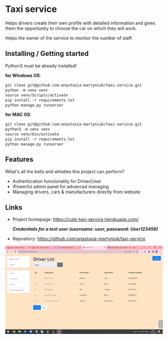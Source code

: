 # Taxi service
Helps drivers create their own profile with detailed information and gives them the opportunity to choose the car on which they will work.

Helps the owner of the service to monitor the number of staff.

## Installing / Getting started

Python3 must be already installed!

**for Windows OS**:
```shell 
git clone git@github.com:anastasia-martyniuk/taxi-service.git
python -m venv venv
source venv/Scripts/activate
pip install -r requirements.txt
python manage.py runserver
```

**for MAC OS**:
```shell 
git clone git@github.com:anastasia-martyniuk/taxi-service.git
python3 -m venv venv
source venv/bin/activate
pip install -r requirements.txt
python manage.py runserver
```

## Features

What's all the bells and whistles this project can perform?
* Authentication functionality for Driver/User
* IPowerful admin panel for advanced managing
* Managing drivers, cars & manufacturers directly from website

## Links
- Project homepage: https://cute-taxi-service.herokuapp.com/

  _**Credentials for a test user (username: user, password: User123456)**_


- Repository: https://github.com/anastasia-martyniuk/taxi-service

![Website Interface](img.png)
